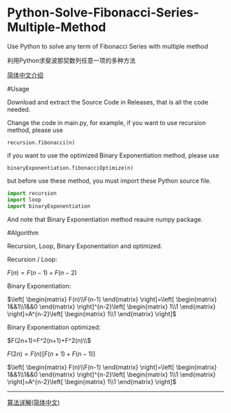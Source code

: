 # Python-Solve-Fibonacci-Series-Multiple-Method
Use Python to solve any term of Fibonacci Series with multiple method

利用Python求斐波那契数列任意一项的多种方法

[简体中文介绍](https://zhuanlan.zhihu.com/p/620719695)

#Usage

Download and extract the Source Code in Releases, that is all the code needed.

Change the code in main.py, for example, if you want to use recursion method, please use 

```recursion.fibonacci(n)```

if you want to use the optimized Binary Exponentiation method, please use 

```binaryExponentiation.fibonacciOptimize(n)```

but before use these method, you must import these Python source file.

```python
import recursion
import loop
import binaryExponentiation
```

And note that Binary Exponentiation method reauire numpy package.

#Algorithm

Recursion, Loop, Binary Exponentiation and optimized.


Recursion / Loop:

$F(n)=F(n-1)+F(n-2)$

Binary Exponentiation:

$\left[ \begin{matrix} F(n)\\F(n-1) \end{matrix} \right]=\left[ \begin{matrix} 1&&1\\1&&0 \end{matrix} \right]^{n-2}\left[ \begin{matrix} 1\\1 \end{matrix} \right]=A^{n-2}\left[ \begin{matrix} 1\\1 \end{matrix} \right]$

Binary Exponentiation optimized:

$F(2n+1)=F^2(n+1)+F^2(n)\\$

$F(2n)=F(n)\big[F(n+1)+F(n-1)\big]$

$\left[ \begin{matrix} F(n)\\F(n-1) \end{matrix} \right]=\left[ \begin{matrix} 1&&1\\1&&0 \end{matrix} \right]^{n-2}\left[ \begin{matrix} 1\\1 \end{matrix} \right]=A^{n-2}\left[ \begin{matrix} 1\\1 \end{matrix} \right]$
***

[算法详解(简体中文)](https://zhuanlan.zhihu.com/p/620719695)
